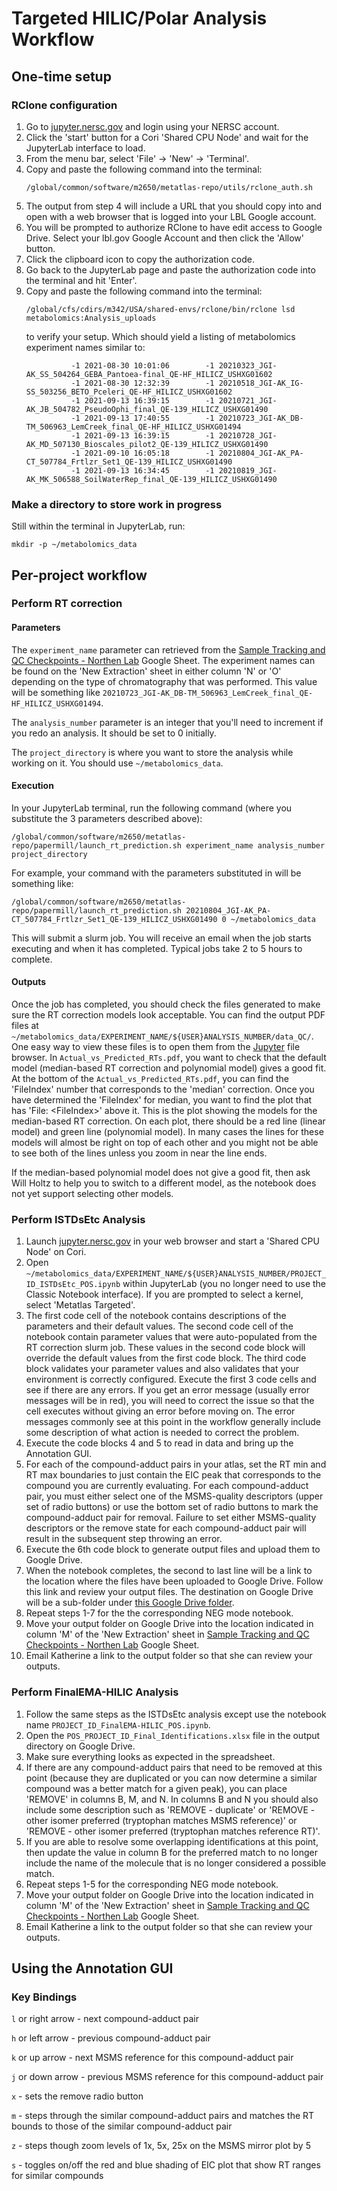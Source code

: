 # Targeted HILIC/Polar Analysis Workflow

## One-time setup

### RClone configuration

1. Go to [jupyter.nersc.gov](https://jupyter.nersc.gov/) and login using your NERSC account.
2. Click the 'start' button for a Cori 'Shared CPU Node' and wait for the JupyterLab interface to load.
3. From the menu bar, select 'File' -> 'New' -> 'Terminal'.
4. Copy and paste the following command into the terminal:
   ```
   /global/common/software/m2650/metatlas-repo/utils/rclone_auth.sh
   ```
5. The output from step 4 will include a URL that you should copy into and open with a web browser that is logged into your LBL Google account.
6. You will be prompted to authorize RClone to have edit access to Google Drive. Select your lbl.gov Google Account and then click the 'Allow' button.
7. Click the clipboard icon to copy the authorization code.
8. Go back to the JupyterLab page and paste the authorization code into the terminal and hit 'Enter'.
9. Copy and paste the following command into the terminal:
   ```
   /global/cfs/cdirs/m342/USA/shared-envs/rclone/bin/rclone lsd metabolomics:Analysis_uploads
   ```
   to verify your setup. Which should yield a listing of metabolomics experiment names similar to:
   ```
             -1 2021-08-30 10:01:06        -1 20210323_JGI-AK_SS_504264_GEBA_Pantoea-final_QE-HF_HILICZ_USHXG01602
             -1 2021-08-30 12:32:39        -1 20210518_JGI-AK_IG-SS_503256_BETO_Pceleri_QE-HF_HILICZ_USHXG01602
             -1 2021-09-13 16:39:15        -1 20210721_JGI-AK_JB_504782_PseudoOphi_final_QE-139_HILICZ_USHXG01490
             -1 2021-09-13 17:40:55        -1 20210723_JGI-AK_DB-TM_506963_LemCreek_final_QE-HF_HILICZ_USHXG01494
             -1 2021-09-13 16:39:15        -1 20210728_JGI-AK_MD_507130_Bioscales_pilot2_QE-139_HILICZ_USHXG01490
             -1 2021-09-10 16:05:18        -1 20210804_JGI-AK_PA-CT_507784_Frtlzr_Set1_QE-139_HILICZ_USHXG01490
             -1 2021-09-13 16:34:45        -1 20210819_JGI-AK_MK_506588_SoilWaterRep_final_QE-139_HILICZ_USHXG01490
   ```

### Make a directory to store work in progress

Still within the terminal in JupyterLab, run:
```
mkdir -p ~/metabolomics_data
```

## Per-project workflow

### Perform RT correction

#### Parameters
The `experiment_name` parameter can retrieved from the [Sample Tracking and QC Checkpoints - Northen Lab](https://docs.google.com/spreadsheets/d/126t1OeXQnCCgP6e-6Pac_Ku_A1R7MQLm_tl_Dkqsv_w/edit#gid=1548851545) Google Sheet. The experiment names can be found on the 'New Extraction' sheet in either column 'N' or 'O' depending on the type of chromatography that was performed. This value will be something like `20210723_JGI-AK_DB-TM_506963_LemCreek_final_QE-HF_HILICZ_USHXG01494`.

The `analysis_number` parameter is an integer that you'll need to increment if you redo an analysis. It should be set to 0 initially.

The `project_directory` is where you want to store the analysis while working on it. You should use `~/metabolomics_data`.

#### Execution

In your JupyterLab terminal, run the following command (where you substitute the 3 parameters described above):
```
/global/common/software/m2650/metatlas-repo/papermill/launch_rt_prediction.sh experiment_name analysis_number project_directory
```

For example, your command with the parameters substituted in will be something like:
```
/global/common/software/m2650/metatlas-repo/papermill/launch_rt_prediction.sh 20210804_JGI-AK_PA-CT_507784_Frtlzr_Set1_QE-139_HILICZ_USHXG01490 0 ~/metabolomics_data
```

This will submit a slurm job. You will receive an email when the job starts executing and when it has completed. Typical jobs take 2 to 5 hours to complete.

#### Outputs

Once the job has completed, you should check the files generated to make sure the RT correction models look acceptable. You can find the output PDF files at `~/metabolomics_data/EXPERIMENT_NAME/${USER}ANALYSIS_NUMBER/data_QC/`. One easy way to view these files is to open them from the [Jupyter](https://jupyter.nersc.gov/) file browser. In `Actual_vs_Predicted_RTs.pdf`, you want to check that the default model (median-based RT correction and polynomial model) gives a good fit. At the bottom of the `Actual_vs_Predicted_RTs.pdf`, you can find the 'FileIndex' number that corresponds to the 'median' correction. Once you have determined the 'FileIndex' for median, you want to find the plot that has 'File: \<FileIndex\>' above it. This is the plot showing the models for the median-based RT correction. On each plot, there should be a red line (linear model) and green line (polynomial model). In many cases the lines for these models will almost be right on top of each other and you might not be able to see both of the lines unless you zoom in near the line ends.

If the median-based polynomial model does not give a good fit, then ask Will Holtz to help you to switch to a different model, as the notebook does not yet support selecting other models.

### Perform ISTDsEtc Analysis

1. Launch [jupyter.nersc.gov](https://jupyter.nersc.gov/) in your web browser and start a 'Shared CPU Node' on Cori.
2. Open `~/metabolomics_data/EXPERIMENT_NAME/${USER}ANALYSIS_NUMBER/PROJECT_ID_ISTDsEtc_POS.ipynb` within JupyterLab (you no longer need to use the Classic Notebook interface). If you are prompted to select a kernel, select 'Metatlas Targeted'.
3. The first code cell of the notebook contains descriptions of the parameters and their default values. The second code cell of the notebook contain parameter values that were auto-populated from the RT correction slurm job. These values in the second code block will override the default values from the first code block. The third code block validates your parameter values and also validates that your environment is correctly configured. Execute the first 3 code cells and see if there are any errors. If you get an error message (usually error messages will be in red), you will need to correct the issue so that the cell executes without giving an error before moving on. The error messages commonly see at this point in the workflow generally include some description of what action is needed to correct the problem.
4. Execute the code blocks 4 and 5 to read in data and bring up the Annotation GUI.
5. For each of the compound-adduct pairs in your atlas, set the RT min and RT max boundaries to just contain the EIC peak that corresponds to the compound you are currently evaluating. For each compound-adduct pair, you must either select one of the MSMS-quality descriptors (upper set of radio buttons) or use the bottom set of radio buttons to mark the compound-adduct pair for removal. Failure to set either MSMS-quality descriptors or the remove state for each compound-adduct pair will result in the subsequent step throwing an error.
6. Execute the 6th code block to generate output files and upload them to Google Drive.
7. When the notebook completes, the second to last line will be a link to the location where the files have been uploaded to Google Drive. Follow this link and review your output files. The destination on Google Drive will be a sub-folder under [this Google Drive folder](https://drive.google.com/drive/folders/19Ofs5AHB3O8-NYApJUwj4YvH8TbKCGJW?usp=sharing).
8. Repeat steps 1-7 for the the corresponding NEG mode notebook.
9. Move your output folder on Google Drive into the location indicated in column 'M' of the 'New Extraction' sheet in [Sample Tracking and QC Checkpoints - Northen Lab](https://docs.google.com/spreadsheets/d/126t1OeXQnCCgP6e-6Pac_Ku_A1R7MQLm_tl_Dkqsv_w/edit#gid=1548851545) Google Sheet.
10. Email Katherine a link to the output folder so that she can review your outputs.


### Perform FinalEMA-HILIC Analysis

1. Follow the same steps as the ISTDsEtc analysis except use the notebook name `PROJECT_ID_FinalEMA-HILIC_POS.ipynb`.
2. Open the `POS_PROJECT_ID_Final_Identifications.xlsx` file in the output directory on Google Drive.
3. Make sure everything looks as expected in the spreadsheet.
4. If there are any compound-adduct pairs that need to be removed at this point (because they are duplicated or you can now determine a similar compound was a better match for a given peak), you can place 'REMOVE' in columns B, M, and N. In columns B and N you should also include some description such as 'REMOVE - duplicate' or 'REMOVE - other isomer preferred (tryptophan matches MSMS reference)' or 'REMOVE - other isomer preferred (tryptophan matches reference RT)'.
5. If you are able to resolve some overlapping identifications at this point, then update the value in column B for the preferred match to no longer include the name of the molecule that is no longer considered a possible match.
6. Repeat steps 1-5 for the corresponding NEG mode notebook.
7. Move your output folder on Google Drive into the location indicated in column 'M' of the 'New Extraction' sheet in [Sample Tracking and QC Checkpoints - Northen Lab](https://docs.google.com/spreadsheets/d/126t1OeXQnCCgP6e-6Pac_Ku_A1R7MQLm_tl_Dkqsv_w/edit#gid=1548851545) Google Sheet.
8. Email Katherine a link to the output folder so that she can review your outputs.

## Using the Annotation GUI

### Key Bindings

`l` or right arrow - next compound-adduct pair

`h` or left arrow - previous compound-adduct pair

`k` or up arrow - next MSMS reference for this compound-adduct pair

`j` or down arrow - previous MSMS reference for this compound-adduct pair

`x` - sets the remove radio button

`m` - steps through the similar compound-adduct pairs and matches the RT bounds to those of the similar compound-adduct pair

`z` - steps though zoom levels of 1x, 5x, 25x on the MSMS mirror plot by 5

`s` - toggles on/off the red and blue shading of EIC plot that show RT ranges for similar compounds
